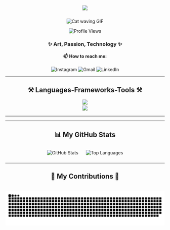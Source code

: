 <h1 align="center">
    <img src="https://readme-typing-svg.herokuapp.com/?font=Righteous&size=35&center=true&vCenter=true&width=500&height=70&duration=4000&lines=Hi+There!+👋;+I'm+Melanie+Abalde!;" />
</h1>

<div align="center">
    <img src="https://media0.giphy.com/media/NgurY1o4z080Jfoyzw/giphy.gif?cid=6c09b952g4ubiv1590jpcedb33d6dqvb6kduerb0valgfyr6&ep=v1_stickers_search&rid=giphy.gif&ct=s" alt="Cat waving GIF" width="200" height="200" />
</div>

<!-- Profile Views -->
<p align="center">
    <img src="https://komarev.com/ghpvc/?username=Araanna&color=blue" alt="Profile Views" />
</p>

<h3 align="center">✨ Art, Passion, Technology ✨</h3>

<div align="center">
    <h4>📫 How to reach me:</h4>
    <p>
        <a href="https://www.instagram.com/_melkyway/" target="_blank" style="text-decoration: none;">
            <img src="https://img.shields.io/badge/Instagram-E4405F?style=for-the-badge&logo=instagram&logoColor=white" alt="Instagram" />
        </a>
        <a href="mailto:melanieabalde0@gmail.com" target="_blank" style="text-decoration: none;">
            <img src="https://img.shields.io/badge/Gmail-D14836?style=for-the-badge&logo=gmail&logoColor=white" alt="Gmail" />
        </a>
        <a href="https://www.linkedin.com/in/melanie-ladrillo-abalde-7283b8299/" target="_blank" style="text-decoration: none;">
            <img src="https://img.shields.io/badge/LinkedIn-0077B5?style=for-the-badge&logo=linkedin&logoColor=white" alt="LinkedIn" />
        </a>
    </p>
</div>

<hr/>

<h2 align="center">⚒️ Languages-Frameworks-Tools ⚒️</h2>

<div align="center">
    <img src="https://skillicons.dev/icons?i=react,bootstrap,figma,tailwind,git,flutter,docker" />
    <br>
    <img src="https://skillicons.dev/icons?i=mysql,sass,nodejs,typescript,express,supabase,mongodb,nextjs,php,postgresql" />
</div>

<hr/>



<hr/>

<h2 align="center"> 📊 My GitHub Stats </h2>

<div align="center">
    <img src="https://github-readme-stats.vercel.app/api?username=Araanna&show_icons=true&theme=radical" alt="GitHub Stats" style="margin: 10px; height: 200px;" />
    <img src="https://github-readme-stats.vercel.app/api/top-langs/?username=Araanna&layout=compact&theme=radical" alt="Top Languages" style="margin: 10px; height: 200px;" />
</div>

<hr/>

<div align="center">
    <h2>🐍 My Contributions 🐍</h2>
    <br>
    <img alt="snake eating my contributions" src="https://raw.githubusercontent.com/salesp07/salesp07/output/github-contribution-grid-snake.svg" />
</div>
